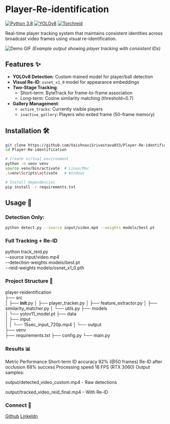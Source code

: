 # Player-Re-identification

[![Python 3.8](https://img.shields.io/badge/python-3.8-blue.svg)](https://www.python.org/downloads/)
[![YOLOv8](https://img.shields.io/badge/YOLOv8-ultralytics-red)](https://ultralytics.com/yolov8)
[![Torchreid](https://img.shields.io/badge/Torchreid-v1.4.0-green)](https://github.com/KaiyangZhou/deep-person-reid)

Real-time player tracking system that maintains consistent identities across broadcast video frames using visual re-identification.

![Demo GIF](docs/demo.gif) *(Example output showing player tracking with consistent IDs)*

## Features ✨

- **YOLOv8 Detection**: Custom-trained model for player/ball detection
- **Visual Re-ID**: `osnet_x1_0` model for appearance embeddings
- **Two-Stage Tracking**:
  - Short-term: ByteTrack for frame-to-frame association
  - Long-term: Cosine similarity matching (threshold=0.7)
- **Gallery Management**:
  - `active_tracks`: Currently visible players
  - `inactive_gallery`: Players who exited frame (50-frame memory)

## Installation 🛠️

```bash
git clone https://github.com/VaishnaviSrivastava033/Player-Re-identification.git
cd Player-Re-identification

# Create virtual environment
python -m venv venv
source venv/bin/activate  # Linux/Mac
.\venv\Scripts\activate   # Windows

# Install dependencies
pip install -r requirements.txt
```

## Usage 🚀

### Detection Only:
```bash
python detect.py --source input/video.mp4 --weights models/best.pt
```

### Full Tracking + Re-ID
python track_reid.py \
    --source input/video.mp4 \
    --detection-weights models/best.pt \
    --reid-weights models/osnet_x1_0.pth

### Project Structure 📂
player-reidentification\
├── src\
│   ├── __init__.py
│   ├── player_tracker.py
│   ├── feature_extractor.py
│   ├── similarity_matcher.py
│   └── utils.py
├── models\
│   └── yolov11_model.pt
├── data\
│   ├── input\
│   │   └── 15sec_input_720p.mp4
│   └── output\
├── venv\
├── requirements.txt
├── config.py
└── main.py

### Results 📊
Metric	Performance
Short-term ID accuracy	92% (@50 frames)
Re-ID after occlusion	68% success
Processing speed	18 FPS (RTX 3060)
Output samples:

output/detected_video_custom.mp4 - Raw detections

output/tracked_video_reid_final.mp4 - With Re-ID

### Connect 🤝
[Github](https://img.shields.io/badge/GitHub-VaishnaviSrivastava033-blue)
[Linkeldn](https://img.shields.io/badge/https://www.linkedin.com/in/vaishnavi-srivastava033/-blue)





